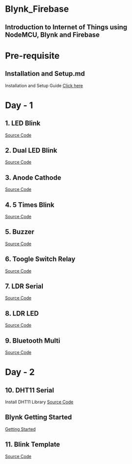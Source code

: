# Blynk_Firebase
## Introduction to Internet of Things using NodeMCU, Blynk and Firebase

# Pre-requisite
## Installation and Setup.md
Installation and Setup Guide [Click here](https://github.com/SinkuKumar/Blynk_Firebase/blob/main/Installation_Setup.md)

# Day - 1
## 1. LED Blink
[Source Code](https://github.com/SinkuKumar/Blynk_Firebase/blob/main/1_LED_Blink/1_LED_Blink.ino)

## 2. Dual LED Blink
[Source Code](https://github.com/SinkuKumar/Blynk_Firebase/blob/main/2_LED_Blink/2_LED_Blink.ino)

## 3. Anode Cathode
[Source Code](https://github.com/SinkuKumar/Blynk_Firebase/blob/main/3_Anode_Cathode/3_Anode_Cathode.ino)

## 4. 5 Times Blink
[Source Code](https://github.com/SinkuKumar/Blynk_Firebase/blob/main/4_LED_COUNT/4_LED_COUNT.ino)

## 5. Buzzer
[Source Code](https://github.com/SinkuKumar/Blynk_Firebase/blob/main/5_Buzzer/5_Buzzer.ino)

## 6. Toogle Switch Relay
[Source Code](https://github.com/SinkuKumar/Blynk_Firebase/blob/main/6_Toggle_Switch_Relay/6_Toggle_Switch_Relay.ino)

## 7. LDR Serial
[Source Code](https://github.com/SinkuKumar/Blynk_Firebase/blob/main/7_LDR_Serial/7_LDR_Serial.ino)

## 8. LDR LED
[Source Code](https://github.com/SinkuKumar/Blynk_Firebase/blob/main/8_LDR_LED/8_LDR_LED.ino)

## 9. Bluetooth Multi
[Source Code](https://github.com/SinkuKumar/Blynk_Firebase/blob/main/9_Bluetooth_Multi/9_Bluetooth_Multi.ino)

# Day - 2
## 10. DHT11 Serial
Install DHT11 Library
[Source Code]()

## Blynk Getting Started
[Getting Started](https://github.com/SinkuKumar/Blynk_Firebase/raw/main/BLYNK_Getting_Started.md)
## 11. Blink Template
[Source Code]()

